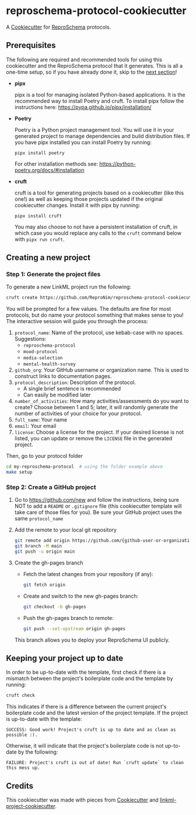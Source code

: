 # reproschema-protocol-cookiecutter
A [Cookiecutter](https://cookiecutter.readthedocs.io/en/stable/) for [ReproSchema](https://github.com/ReproNim/reproschema) protocols.

## Prerequisites

The following are required and recommended tools for using this cookiecutter and the ReproSchema protocol that it generates. This is all a one-time setup, so if you have already done it, skip to the [next section](#creating-a-new-project)!

  * **pipx**
  
    pipx is a tool for managing isolated Python-based applications. It is the recommended way to install Poetry and cruft. To install pipx follow the instructions here: https://pypa.github.io/pipx/installation/

  * **Poetry**
  
    Poetry is a Python project management tool. You will use it in your generated project to manage dependencies and build distribution files. If you have pipx installed you can install Poetry by running: 
     ```shell
     pipx install poetry
     ```
     For other installation methods see: https://python-poetry.org/docs/#installation
  
  * **cruft**

    cruft is a tool for generating projects based on a cookiecutter (like this one!) as well as keeping those projects updated if the original cookiecutter changes. Install it with pipx by running:
    ```shell
    pipx install cruft
    ```
    You may also choose to not have a persistent installation of cruft, in which case you would replace any calls to the `cruft` command below with `pipx run cruft`. 

## Creating a new project

### Step 1: Generate the project files

To generate a new LinkML project run the following:

```bash
cruft create https://github.com/ReproNim/reproschema-protocol-cookiecutter
```

You will be prompted for a few values.  The defaults are fine for most
protocols, but do name your protocol something that makes sense to you!
The interactive session will guide you through the process:

1. `protocol_name`: Name of the protocol, use kebab-case with no spaces.
Suggestions:
    - `reproschema-protocol`
    - `mood-protocol`
    - `media-selection`
    - `mental-health-survey`
2. `github_org`: Your GitHub username or organization name. This is used to construct links to documentation pages.
3. `protocol_description`: Description of the protocol.
    - A single brief sentence is recommended
    - Can easily be modified later
4. `number_of_activities`: How many activities/assessments do you want to create? Choose between 1 and 5; later, it will randomly generate the number of activities of your choice for your protocol.
5. `full_name`: Your name
6. `email`: Your email
7. `license`: Choose a license for the project. If your desired license is not listed, you can update or remove the `LICENSE` file in the generated project.

Then, go to your protocol folder
```bash
cd my-reproschema-protocol  # using the folder example above
make setup
```

### Step 2: Create a GitHub project

1. Go to https://github.com/new and follow the instructions, being sure NOT to add a `README` or `.gitignore` file (this cookiecutter template will take care of those files for you). Be sure your GitHub project uses the same `protocol_name`

2. Add the remote to your local git repository

   ```bash
   git remote add origin https://github.com/{github-user-or-organization}/{protocol_name}.git
   git branch -M main
   git push -u origin main
   ```
3. Create the gh-pages branch 
    - Fetch the latest changes from your repository (if any): 
        ```bash 
        git fetch origin 
        ``` 
    - Create and switch to the new gh-pages branch: 
        ```bash 
        git checkout -b gh-pages 
        ``` 
    - Push the gh-pages branch to remote:
        ```bash
        git push --set-upstream origin gh-pages
        ```
    This branch allows you to deploy your ReproSchema UI publicly. 
    
## Keeping your project up to date

In order to be up-to-date with the template, first check if there is a mismatch
between the project's boilerplate code and the template by running:

```bash
cruft check
```

This indicates if there is a difference between the current project's
boilerplate code and the latest version of the project template. If the project
is up-to-date with the template:

```output
SUCCESS: Good work! Project's cruft is up to date and as clean as possible :).
```

Otherwise, it will indicate that the project's boilerplate code is not
up-to-date by the following:

```output
FAILURE: Project's cruft is out of date! Run `cruft update` to clean this mess up.
```
## Credits

This cookiecutter was made with pieces from
[Cookiecutter](https://cookiecutter.readthedocs.io/en/stable/) and [linkml-project-cookiecutter](https://github.com/linkml/linkml-project-cookiecutter).